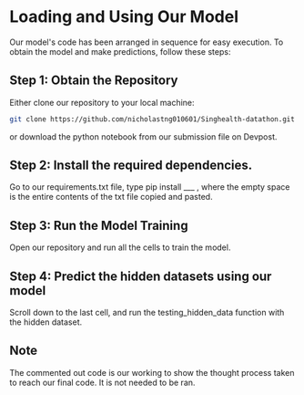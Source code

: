 # Loading and Using Our Model

Our model's code has been arranged in sequence for easy execution. To obtain the model and make predictions, follow these steps:

## Step 1: Obtain the Repository

Either clone our repository to your local machine:

```bash
git clone https://github.com/nicholastng010601/Singhealth-datathon.git
```

or download the python notebook from our submission file on Devpost.

## Step 2: Install the required dependencies.

Go to our requirements.txt file, type pip install ___ , where the empty space is the entire contents of the txt file copied and pasted.

## Step 3: Run the Model Training

Open our repository and run all the cells to train the model.

## Step 4: Predict the hidden datasets using our model

Scroll down to the last cell, and run the testing_hidden_data function with the hidden dataset.

## Note

The commented out code is our working to show the thought process taken to reach our final code. It is not needed to be ran.
